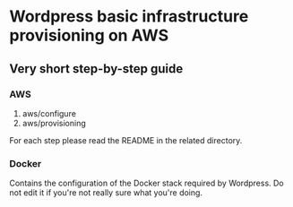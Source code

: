 # Wordpress basic infrastructure provisioning on AWS

## Very short step-by-step guide

### AWS

1. aws/configure
2. aws/provisioning

For each step please read the README in the related directory.

### Docker

Contains the configuration of the Docker stack required by Wordpress.
Do not edit it if you're not really sure what you're doing.
